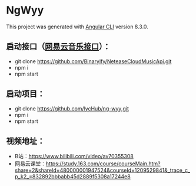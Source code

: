 # NgWyy

This project was generated with [Angular CLI](https://github.com/angular/angular-cli) version 8.3.0.

## 启动接口（[网易云音乐接口](NeteaseCloudMusicApi)）：
- git clone https://github.com/Binaryify/NeteaseCloudMusicApi.git
- npm i
- npm start


## 启动项目：
- git clone https://github.com/lycHub/ng-wyy.git
- npm i
- npm start


## 视频地址：
- B站：https://www.bilibili.com/video/av70355308
- 网易云课堂：https://study.163.com/course/courseMain.htm?share=2&shareId=480000001947524&courseId=1209529841&_trace_c_p_k2_=832892bbbabb45d2889f5308a17244e8